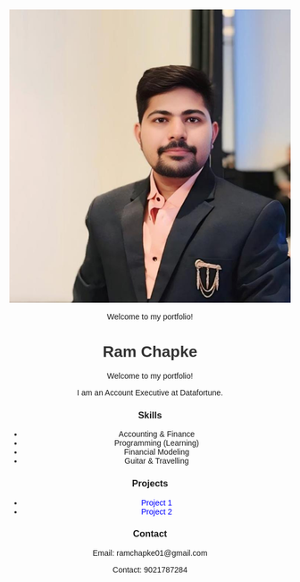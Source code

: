 <!DOCTYPE html>
<html lang="en">
<head>
    <meta charset="UTF-8">
    <meta name="viewport" content="width=device-width, initial-scale=1.0">
    <title>Ram Chapke - Portfolio</title>
    <style>
        body { font-family: Arial, sans-serif; text-align: center; margin: 50px; }
        h1 { color: #333; }
        .container { max-width: 600px; margin: auto; }
        a { text-decoration: none; color: blue; }
    </style>
</head>
<body>
    <div class="container">
   <img src="https://raw.githubusercontent.com/ramchapke/ramchapke.github.io/ee709bd9ab4f185f2610db09505a710409710fcf/Profile.jpg">
    <p>Welcome to my portfolio!</p>
</div>
    <div class="container">
        <h1>Ram Chapke</h1>
        <p>Welcome to my portfolio!</p>
        <p>I am an Account Executive at Datafortune.</p>
        <h3>Skills</h3>
        <ul>
            <li>Accounting & Finance</li>
            <li>Programming (Learning)</li>
            <li>Financial Modeling</li>
            <li>Guitar & Travelling</li>
        </ul>
        <h3>Projects</h3>
        <ul>
            <li><a href="https://github.com/ramchapke/project1">Project 1</a></li>
            <li><a href="https://github.com/ramchapke/project2">Project 2</a></li>
        </ul>
        <h3>Contact</h3>
        <p>Email: ramchapke01@gmail.com</p>
        <p>Contact: 9021787284</p>
    </div>
</body>
</html>
